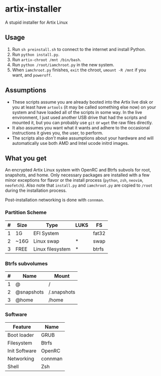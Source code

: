 # artix-installer

A stupid installer for Artix Linux

## Usage

1. Run `sh preinstall.sh` to connect to the internet and install Python.
2. Run `python install.py`.
3. Run `artix-chroot /mnt /bin/bash`.
4. Run `python /root/iamchroot.py` in the new system.
5. When `iamchroot.py` finishes, `exit` the chroot, `umount -R /mnt` if you want, and `poweroff`.

## Assumptions

* These scripts assume you are already booted into the Artix live disk or you at least have `artools` (it may be called something else now) on your system and have loaded all of the scripts in some way. In the live environment, I just used another USB drive that had the scripts and mounted it, but you can probably use `git` or `wget` the raw files directly.
* It also assumes you want what it wants and adhere to the occasional instructions it gives you, the user, to perform.
* The scripts also *_don't_* make assumptions about your hardware and will automatically use both AMD and Intel ucode initrd images.

## What you get

An encrypted Artix Linux system with OpenRC and Btrfs subvols for root, snapshots, and home. Only necessary packages are installed with a few minor exceptions for flavor or the install process (`python`, `zsh`, `neovim`, `neofetch`). Also note that `install.py` and `iamchroot.py` are copied to `/root` during the installation process.

Post-installation networking is done with `connman`.

### Partition Scheme
\# | Size | Type | LUKS | FS
-|-|-|-|-
1 | 1G | EFI System |  | fat32
2 | ~16G | Linux swap | * | swap
3 | FREE | Linux filesystem | * | btrfs

### Btrfs subvolumes
\# | Name | Mount
-|-|-
1 | @ | /
2 | @snapshots | /.snapshots
3 | @home | /home

### Software
Feature | Name
-|-
Boot loader | GRUB
Filesystem | Btrfs
Init Software | OpenRC
Networking | connman
Shell | Zsh
